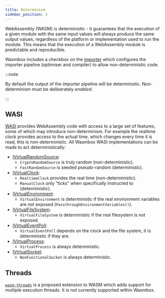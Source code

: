 ```yaml
---
title: Determinism
sidebar_position: 1
---
```


WebAssembly (WASM) is deterministic - it guarantees that the execution of a given module with the same input values will always produce the same output values, regardless of the platform or implementation used to run the module. This means that the execution of a WebAssembly module is predictable and reproducible.

Wasmbox includes a checkbox on the [importer](./../reference/editor/import.md#1-general) which configures the importer pipeline (optimiser and compiler) to allow non-deterministic code.

:::note

By default the output of the importer pipeline will be deterministic. Non-determinism must be deliberately _enabled_.

:::

## WASI

[WASI](./../basics/wasi/index.md) provides WebAssembly code with access to a large set of features, some of which may introduce non-determinism. For example the realtime clock provides access to the actual time, which changes every time it is read, this is non-deterministic. All Wasmbox WASI implementations can be made to act deterministically:

 - [IVirtualRandomSource](./../reference/code/WASI/random.md):
   - `CryptoRandomSource` is truly random (non-deterministic).
   - `FastRandomSource` is seeded pseudo-random (deterministic).
 - [IVirtualClock](./../reference/code/WASI/clock.md):
   - `RealtimeClock` provides the real time (non-deterministic).
   - `ManualClock` only "ticks" when specifically instructed to (deterministic).
 - [IVirtualEnvironment](./../reference/code/WASI/environment.md):
   - `VirtualEnvironment` is deterministic if the real environment variables are not exposed (`PassthroughEnvironmentVariables()`).
 - [IVirtualFileSystem](./../reference/code/WASI/filesystem.md):
   - `VirtualFileSystem` is deterministic if the real filesystem is not exposed.
 - [IVirtualEventPoll](./../reference/code/WASI/poll.md):
   - `VirtualEventPoll` depends on the clock and the file system, it is deterministic if they are.
 - [IVirtualProcess](./../reference/code/WASI/process.md):
   - `VirtualProcess` is always deterministic.
 - [IVirtualSocket](./../reference/code/WASI/socket.md):
   - `NonFunctionalSocket` is always deterministic.

## Threads

[`wasm-threads`](https://github.com/WebAssembly/proposals/issues/14) is a proposed extension to WASM which adds support for multiple execution threads. It is not currently supported within Wasmbox.